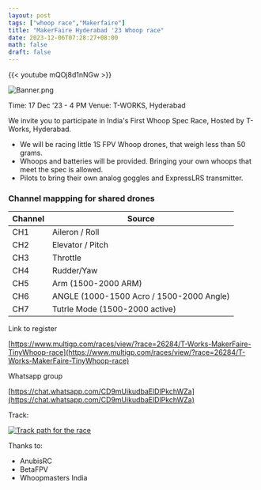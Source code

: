 ```yaml
---
layout: post
tags: ["whoop race","Makerfaire"]
title: "MakerFaire Hyderabad '23 Whoop race"
date: 2023-12-06T07:28:27+08:00
math: false
draft: false
---
```

{{< youtube mQOj8d1nNGw >}}

![Banner.png](/images/20231217_Makerfaire_HYD/MakerFaire_Whoop_Race_Poster1.png)

Time: 17 Dec ‘23 - 4 PM
Venue: T-WORKS, Hyderabad

We invite you to participate in India's First Whoop Spec Race, Hosted by T-Works, Hyderabad.
- We will be racing little 1S FPV Whoop drones, that weigh less than 50 grams.
- Whoops and batteries will be provided. Bringing your own whoops that meet the spec is allowed.
- Pilots to bring their own analog goggles and ExpressLRS transmitter.

### Channel mappping for shared drones

| Channel | Source |
| --- | --- |
| CH1 | Aileron / Roll |
| CH2 | Elevator / Pitch |
| CH3 | Throttle |
| CH4 | Rudder/Yaw |
| CH5 | Arm (1500-2000 ARM) |
| CH6 | ANGLE (1000-1500 Acro / 1500-2000  Angle) |
| CH7 | Tutrle Mode (1500-2000 active) |

Link to register

[https://www.multigp.com/races/view/?race=26284/T-Works-MakerFaire-TinyWhoop-race](https://www.multigp.com/races/view/?race=26284/T-Works-MakerFaire-TinyWhoop-race)

Whatsapp group

[https://chat.whatsapp.com/CD9mUikudbaElDlPkchWZa](https://chat.whatsapp.com/CD9mUikudbaElDlPkchWZa)

Track:

[![Track path for the race](https://img.youtube.com/vi/KNunIH6-RMM/0.jpg)](https://www.youtube.com/watch?v=KNunIH6-RMM)

Thanks to:

* AnubisRC
* BetaFPV
* Whoopmasters India

